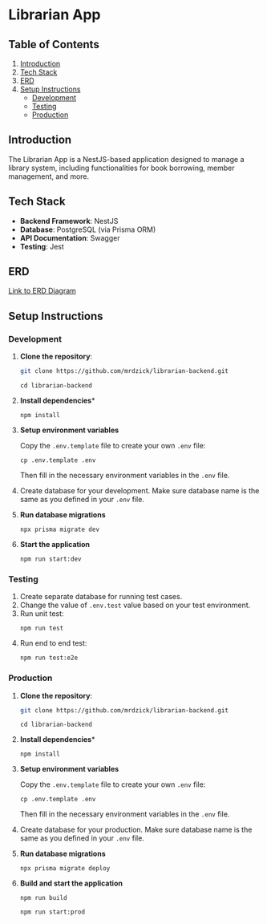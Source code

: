# Librarian App

## Table of Contents

1. [Introduction](#introduction)
2. [Tech Stack](#tech-stack)
3. [ERD](#erd)
4. [Setup Instructions](#setup-instructions)
   - [Development](#development)
   - [Testing](#testing)
   - [Production](#production)

## Introduction

The Librarian App is a NestJS-based application designed to manage a library system, including functionalities for book borrowing, member management, and more.

## Tech Stack

- **Backend Framework**: NestJS
- **Database**: PostgreSQL (via Prisma ORM)
- **API Documentation**: Swagger
- **Testing**: Jest

## ERD


[Link to ERD Diagram](https://dbdiagram.io/d/Librarian-667bb48f9939893dae495a54)

## Setup Instructions

### Development

1. **Clone the repository**:
   ```bash
   git clone https://github.com/mrdzick/librarian-backend.git
   ```
   ```
   cd librarian-backend
   ```
2. **Install dependencies***
    ```
    npm install
    ```
3. **Setup environment variables**
  
    Copy the `.env.template` file to create your own `.env` file:
    ```
    cp .env.template .env
    ```
    Then fill in the necessary environment variables in the `.env` file.
4. Create database for your development. Make sure database name is the same as you defined in your `.env` file.
5. **Run database migrations**
    ```
    npx prisma migrate dev
    ```
6. **Start the application**
    ```
    npm run start:dev
    ```

### Testing
1. Create separate database for running test cases.
2. Change the value of `.env.test` value based on your test environment.
3. Run unit test:
    ```
    npm run test
    ```
4. Run end to end test:
    ```
    npm run test:e2e
    ```

### Production
1. **Clone the repository**:
   ```bash
   git clone https://github.com/mrdzick/librarian-backend.git
   ```
   ```
   cd librarian-backend
   ```
2. **Install dependencies***
    ```
    npm install
    ```
3. **Setup environment variables**
  
    Copy the `.env.template` file to create your own `.env` file:
    ```
    cp .env.template .env
    ```
    Then fill in the necessary environment variables in the `.env` file.
4. Create database for your production. Make sure database name is the same as you defined in your `.env` file.
5. **Run database migrations**
    ```
    npx prisma migrate deploy
    ```
6. **Build and start the application**
    ```
    npm run build
    ```
    ```
    npm run start:prod
    ```